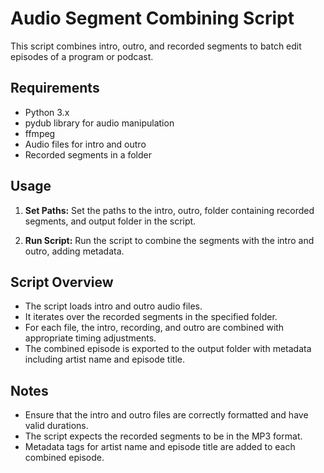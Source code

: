 # Audio Segment Combining Script

This script combines intro, outro, and recorded segments to batch edit episodes of a program or podcast.

## Requirements

- Python 3.x
- pydub library for audio manipulation
- ffmpeg
- Audio files for intro and outro
- Recorded segments in a folder

## Usage

1. **Set Paths:** Set the paths to the intro, outro, folder containing recorded segments, and output folder in the script.

2. **Run Script:** Run the script to combine the segments with the intro and outro, adding metadata.

## Script Overview

- The script loads intro and outro audio files.
- It iterates over the recorded segments in the specified folder.
- For each file, the intro, recording, and outro are combined with appropriate timing adjustments.
- The combined episode is exported to the output folder with metadata including artist name and episode title.

## Notes

- Ensure that the intro and outro files are correctly formatted and have valid durations.
- The script expects the recorded segments to be in the MP3 format.
- Metadata tags for artist name and episode title are added to each combined episode.

